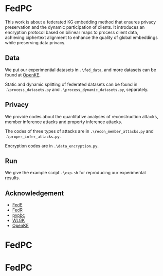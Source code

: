 # FedPC
This work is about a federated KG embedding method that ensures privacy preservation and the dynamic participation of clients.
It introduces an encryption protocol based on bilinear maps to process client data, achieving ciphertext alignment to enhance the quality of global embeddings while
preserving data privacy.

## Data
We put our experimential datasets in `.\fed_data`, and more datasets can be found at [OpenKE](https://github.com/thunlp/OpenKE).

Static and dynamic splitting of federated datasets can be found in `.\process_datasets.py` and `.\process_dynamic_datasets.py`, separately.

## Privacy
We provide codes about the quantitative analyses of reconstruction attacks, member inference attacks and property inference attacks.

The codes of three types of attacks are in `.\recon_member_attacks.py` and `.\proper_infer_attacks.py`.

Encryption codes are in `.\data_encryption.py`.

## Run
We give the example script `.\exp.sh` for reproducing our experimental results.

## Acknowledgement
* [FedE](https://github.com/zjukg/FedE)
* [FedR](https://github.com/taokz/FedR)
* [pypbc](https://github.com/debatem1/pypbc)
* [WLGK](https://github.com/adriancaruana/py_wlgk)
* [OpenKE](https://github.com/thunlp/OpenKE)
# FedPC
# FedPC
